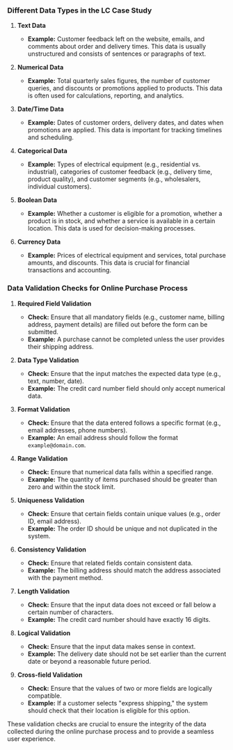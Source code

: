 ### Different Data Types in the LC Case Study

1. **Text Data**
    - **Example:** Customer feedback left on the website, emails, and comments about order and delivery times. This data is usually unstructured and consists of sentences or paragraphs of text.

2. **Numerical Data**
    - **Example:** Total quarterly sales figures, the number of customer queries, and discounts or promotions applied to products. This data is often used for calculations, reporting, and analytics.

3. **Date/Time Data**
    - **Example:** Dates of customer orders, delivery dates, and dates when promotions are applied. This data is important for tracking timelines and scheduling.

4. **Categorical Data**
    - **Example:** Types of electrical equipment (e.g., residential vs. industrial), categories of customer feedback (e.g., delivery time, product quality), and customer segments (e.g., wholesalers, individual customers).

5. **Boolean Data**
    - **Example:** Whether a customer is eligible for a promotion, whether a product is in stock, and whether a service is available in a certain location. This data is used for decision-making processes.

6. **Currency Data**
    - **Example:** Prices of electrical equipment and services, total purchase amounts, and discounts. This data is crucial for financial transactions and accounting.

### Data Validation Checks for Online Purchase Process

1. **Required Field Validation**
    - **Check:** Ensure that all mandatory fields (e.g., customer name, billing address, payment details) are filled out before the form can be submitted.
    - **Example:** A purchase cannot be completed unless the user provides their shipping address.

2. **Data Type Validation**
    - **Check:** Ensure that the input matches the expected data type (e.g., text, number, date).
    - **Example:** The credit card number field should only accept numerical data.

3. **Format Validation**
    - **Check:** Ensure that the data entered follows a specific format (e.g., email addresses, phone numbers).
    - **Example:** An email address should follow the format `example@domain.com`.

4. **Range Validation**
    - **Check:** Ensure that numerical data falls within a specified range.
    - **Example:** The quantity of items purchased should be greater than zero and within the stock limit.

5. **Uniqueness Validation**
    - **Check:** Ensure that certain fields contain unique values (e.g., order ID, email address).
    - **Example:** The order ID should be unique and not duplicated in the system.

6. **Consistency Validation**
    - **Check:** Ensure that related fields contain consistent data.
    - **Example:** The billing address should match the address associated with the payment method.

7. **Length Validation**
    - **Check:** Ensure that the input data does not exceed or fall below a certain number of characters.
    - **Example:** The credit card number should have exactly 16 digits.

8. **Logical Validation**
    - **Check:** Ensure that the input data makes sense in context.
    - **Example:** The delivery date should not be set earlier than the current date or beyond a reasonable future period.

9. **Cross-field Validation**
    - **Check:** Ensure that the values of two or more fields are logically compatible.
    - **Example:** If a customer selects "express shipping," the system should check that their location is eligible for this option.

These validation checks are crucial to ensure the integrity of the data collected during the online purchase process and to provide a seamless user experience.
